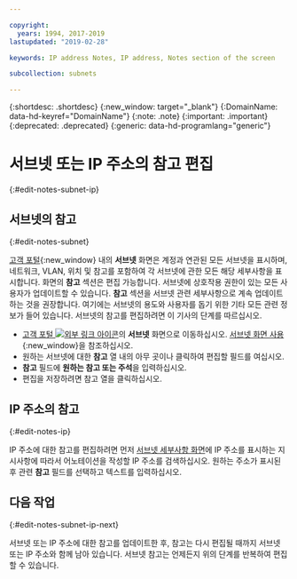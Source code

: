 ```yaml
---

copyright:
  years: 1994, 2017-2019
lastupdated: "2019-02-28"

keywords: IP address Notes, IP address, Notes section of the screen

subcollection: subnets

---
```


{:shortdesc: .shortdesc}
{:new_window: target="_blank"}
{:DomainName: data-hd-keyref="DomainName"}
{:note: .note}
{:important: .important}
{:deprecated: .deprecated}
{:generic: data-hd-programlang="generic"}

# 서브넷 또는 IP 주소의 참고 편집
{:#edit-notes-subnet-ip}

## 서브넷의 참고
{:#edit-notes-subnet}

[고객 포털](https://{DomainName}/){:new_window} 내의 **서브넷** 화면은 계정과 연관된 모든 서브넷을 표시하며, 네트워크, VLAN, 위치 및 참고를 포함하여 각 서브넷에 관한 모든 해당 세부사항을 표시합니다. 화면의 **참고** 섹션은 편집 가능합니다. 서브넷에 상호작용 권한이 있는 모든 사용자가 업데이트할 수 있습니다. **참고** 섹션을 서브넷 관련 세부사항으로 계속 업데이트하는 것을 권장합니다. 여기에는 서브넷의 용도와 사용자를 돕기 위한 기타 모든 관련 정보가 들어 있습니다. 서브넷의 참고를 편집하려면 이 기사의 단계를 따르십시오.

* [고객 포털 ![외부 링크 아이콘](../../icons/launch-glyph.svg "외부 링크 아이콘")](https://{DomainName}/)의 **서브넷** 화면으로 이동하십시오. [서브넷 화면 사용](/docs/infrastructure/subnets?topic=subnets-view-subnet-details){:new_window}을 참조하십시오.
* 원하는 서브넷에 대한 **참고** 열 내의 아무 곳이나 클릭하여 편집할 필드를 여십시오.
* **참고** 필드에 **원하는 참고 또는 주석**을 입력하십시오.
* 편집을 저장하려면 참고 열을 클릭하십시오.

## IP 주소의 참고
{:#edit-notes-ip}

IP 주소에 대한 참고를 편집하려면 먼저 [서브넷 세부사항 화면](/docs/infrastructure/subnets?topic=subnets-filter-ip-addresses-subnet-details-screen)에 IP 주소를 표시하는 지시사항에 따라서 어노테이션을 작성할 IP 주소를 검색하십시오. 원하는 주소가 표시된 후 관련 **참고** 필드를 선택하고 텍스트를 입력하십시오.

## 다음 작업
{:#edit-notes-subnet-ip-next}

서브넷 또는 IP 주소에 대한 참고를 업데이트한 후, 참고는 다시 편집될 때까지 서브넷 또는 IP 주소와 함께 남아 있습니다. 서브넷 참고는 언제든지 위의 단계를 반복하여 편집할 수 있습니다.

